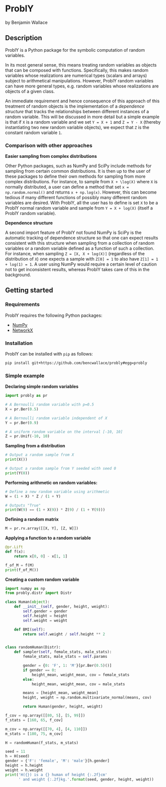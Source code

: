 # ProblY
by Benjamin Wallace

## Description

ProblY is a Python package for the symbolic computation of random variables.

In its most general sense, this means treating random variables as objects that can be composed with functions. Specifically, this makes random variables whose realizations are numerical types (scalars and arrays) subject to arithmetical manipulations. However, ProblY random variables can have more general types, e.g. random variables whose realizations are objects of a given class.

An immediate requirement and hence consequence of this approach of this treatment of random objects is the implementation of a *dependence structure* that tracks the relationships between different instances of a random variable. This will be discussed in more detail but a simple example is that if `X` is a random variable and we set `Y = X + 1` and `Z = Y - X` (thereby instantiating two new random variable objects), we expect that `Z` is the constant random variable `1`.

### Comparison with other approaches

**Easier sampling from complex distributions**

Other Python packages, such as NumPy and SciPy include methods for sampling from certain common distributions. It is then up to the user of these packages to define their own methods for sampling from more complex distributions. For instance, to sample from `X + \log(X)` where `X` is normally distributed, a user can define a method that set `x = np.random.normal()` and returns `x + np.log(x)`. However, this can become tedious if many different functions of possibly many different random variables are desired. With ProblY, all the user has to define is set `X` to be a ProblY normal random variable and sample from
`Y = X + log(X)` (itself a ProblY random variable).

**Dependence structure**

A second import feature of ProblY not found NumPy is SciPy is the automatic tracking of dependence structure so that one can expect results consistent with this structure when sampling from a collection of random variables or a random variable defined as a function of such a collection.
For instance, when sampling `Z = [X, X + log(X)]` (regardless of the distribution of `X`) one expects a sample with `Z[0] = 1` to also have `Z[1] = 1 + log(1) = 1`. A user using NumPy would require a certain level of caution not to get inconsistent results, whereas ProblY takes care of this in the background.

## Getting started

### Requirements

ProblY requires the following Python packages:
* [NumPy](http://www.numpy.org/)
* [NetworkX](https://networkx.github.io/)

### Installation

ProblY can be installed with `pip` as follows:
```bash
pip install git+https://github.com/bencwallace/probly#egg=probly
```
### Simple example

**Declaring simple random variables**
```python
import probly as pr

# A Bernoulli random variable with p=0.5
X = pr.Ber(0.5)

# A Bernoulli random variable independent of X
Y = pr.Ber(0.9)

# A uniform random variable on the interval [-10, 10]
Z = pr.Unif(-10, 10)
```

**Sampling from a distribution**
```python
# Output a random sample from X
print(X())

# Output a random sample from Y seeded with seed 0
print(Y(0))
```

**Performing arithmetic on random variables:**
```python
# Define a new random variable using arithmetic
W = (1 + X) * Z / (1 + Y)

# Outputs "True"
print(W(9) == (1 + X(9)) * Z(9) / (1 + Y(9)))
```

**Defining a random matrix**
```python
M = pr.rv.array([[X, Y], [Z, W]])
```

**Applying a function to a random variable**
```python
@pr.Lift
def f(x):
	return x[0, 0] - x[1, 1]

f_of_M = f(M)
print(f_of_M())
```

**Creating a custom random variable**
```python
import numpy as np
from probly.distr import Distr

class Human(object):
    def __init__(self, gender, height, weight):
        self.gender = gender
        self.height = height
        self.weight = weight

    def BMI(self):
        return self.weight / self.height ** 2


class randomHuman(Distr):
    def sampler(self, female_stats, male_stats):
        female_stats, male_stats = self.params

        gender = {0: 'F', 1: 'M'}[pr.Ber(0.5)()]
        if gender == 0:
            height_mean, weight_mean, cov = female_stats
        else:
            height_mean, weight_mean, cov = male_stats

        means = [height_mean, weight_mean]
        height, weight = np.random.multivariate_normal(means, cov)

        return Human(gender, height, weight)

f_cov = np.array([[80, 5], [5, 99]])
f_stats = [160, 65, f_cov]

m_cov = np.array([[70, 4], [4, 110]])
m_stats = [180, 75, m_cov]

H = randomHuman(f_stats, m_stats)

seed = 11
h = H(seed)
gender = {'F': 'female', 'M': 'male'}[h.gender]
height = h.height
weight = h.weight
print('H({}) is a {} human of height {:.2f}cm'
      ' and weight {:.2f}kg.'.format(seed, gender, height, weight))
```
